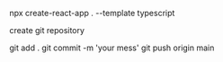 npx create-react-app . --template typescript


create git repository


git add .
git commit -m 'your mess'
git push origin main